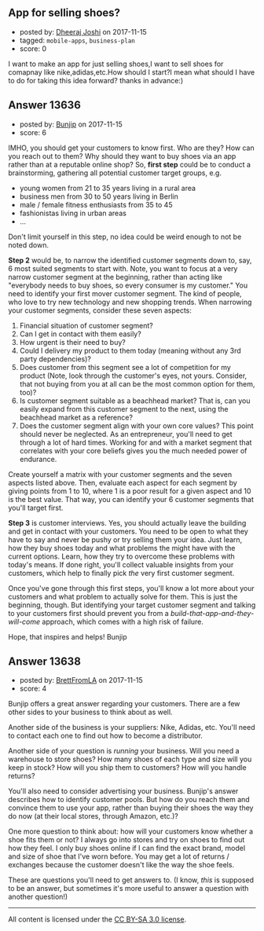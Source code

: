 ## App for selling shoes?

- posted by: [Dheeraj Joshi](https://stackexchange.com/users/11132302/dheeraj-joshi) on 2017-11-15
- tagged: `mobile-apps`, `business-plan`
- score: 0

<p>I want to make an app for just selling shoes,I want to sell shoes for comapnay like nike,adidas,etc.How should I start?I mean what should I have to do for taking this idea forward?
thanks in advance:)</p>



## Answer 13636

- posted by: [Bunjip](https://stackexchange.com/users/2486207/bunjip) on 2017-11-15
- score: 6

<p>IMHO, you should get your customers to know first. Who are they? How can you reach out to them? Why should they want to buy shoes via an app rather than at a reputable online shop?
So, <strong>first step</strong> could be to conduct a brainstorming, gathering all potential customer target groups, e.g. </p>

<ul>
<li>young women from 21 to 35 years living in a rural area</li>
<li>business men from 30 to 50 years living in Berlin</li>
<li>male / female fitness enthusiasts from 35 to 45 </li>
<li>fashionistas living in urban areas</li>
<li>...</li>
</ul>

<p>Don't limit yourself in this step, no idea could be weird enough to not be noted down.</p>

<p><strong>Step 2</strong> would be, to narrow the identified customer segments down to, say, 6 most suited segments to start with. Note, you want to focus at a very narrow customer segment at the beginning, rather than acting like "everybody needs to buy shoes, so every consumer is my customer."
You need to identify your first mover customer segment. The kind of people, who love to try new technology and new shopping trends. When narrowing your customer segments, consider these seven aspects:</p>

<ol>
<li>Financial situation of customer segment?</li>
<li>Can I get in contact with them easily?</li>
<li>How urgent is their need to buy?</li>
<li>Could I delivery my product to them today (meaning without any 3rd party dependencies)?</li>
<li>Does customer from this segment see a lot of competition for my product (Note, look through the customer's eyes, not yours. Consider, that not buying from you at all can be the most common option for them, too)?</li>
<li>Is customer segment suitable as a beachhead market? That is, can you easily expand from this customer segment to the next, using the beachhead market as a reference?</li>
<li>Does the customer segment align with your own core values? This point should never be neglected. As an entrepreneur, you'll need to get through a lot of hard times. Working for and with a market segment that correlates with your core beliefs gives you the much needed power of endurance.  </li>
</ol>

<p>Create yourself a matrix with your customer segments and the seven aspects listed above. Then, evaluate each aspect for each segment by giving points from 1 to 10, where 1 is a poor result for a given aspect and 10 is the best value. That way, you can identify your 6 customer segments that you'll target first.</p>

<p><strong>Step 3</strong> is customer interviews. Yes, you should actually leave the building and get in contact with your customers. You need to be open to what they have to say and never be pushy or try selling them your idea. Just learn, how they buy shoes today and what problems the might have with the current options. Learn, how they try to overcome these problems with today's means. If done right, you'll collect valuable insights from your customers, which help to finally pick <em>the</em> very first customer segment.</p>

<p>Once you've gone through this first steps, you'll know a lot more about your customers and what problem to actually solve for them. This is just the beginning, though. But identifying your target customer segment and talking to your customers first should prevent you from a <em>build-that-app-and-they-will-come</em> approach, which comes with a high risk of failure.</p>

<p>Hope, that inspires and helps!
Bunjip</p>



## Answer 13638

- posted by: [BrettFromLA](https://stackexchange.com/users/2813127/brettfromla) on 2017-11-15
- score: 4

<p>Bunjip offers a great answer regarding your customers.  There are a few other sides to your business to think about as well.</p>

<p>Another side of the business is your suppliers: Nike, Adidas, etc. You'll need to contact each one to find out how to become a distributor.</p>

<p>Another side of your question is <em>running</em> your business. Will you need a warehouse to store shoes? How many shoes of each type and size will you keep in stock? How will you ship them to customers? How will you handle returns?</p>

<p>You'll also need to consider advertising your business. Bunjip's answer describes how to identify customer pools. But how do you reach them and convince them to use your app, rather than buying their shoes the way they do now (at their local stores, through Amazon, etc.)?</p>

<p>One more question to think about: how will your customers know whether a shoe fits them or not? I always go into stores and try on shoes to find out how they feel. I only buy shoes online if I can find the exact brand, model and size of shoe that I've worn before. You may get a lot of returns / exchanges because the customer doesn't like the way the shoe feels.</p>

<p>These are questions you'll need to get answers to. (I know, <em>this</em> is supposed to be an answer, but sometimes it's more useful to answer a question with another question!)</p>




---

All content is licensed under the [CC BY-SA 3.0 license](https://creativecommons.org/licenses/by-sa/3.0/).
